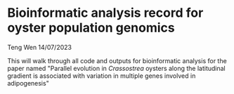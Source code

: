 # Bioinformatic analysis record for oyster population genomics
Teng Wen 14/07/2023

This will walk through all code and outputs for bioinformatic analysis for the paper named "Parallel evolution in *Crassostrea* oysters along the latitudinal gradient is associated with variation in multiple genes involved in adipogenesis"
